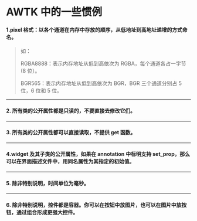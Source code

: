 # AWTK 中的一些惯例

#### 1.pixel 格式：以各个通道在内存中存放的顺序，从低地址到高地址递增的方式命名。

>如：
>
>RGBA8888：表示内存地址从低到高依次为 RGBA，每个通道各占一字节 (8 位）。
>
>BGR565：表示内存地址从低到高依次为 BGR，BGR 三个通道分别占 5 位，6 位和 5 位。

---

#### 2. 所有类的公开属性都是只读的，不要直接去修改它们。

---

#### 3. 所有类的公开属性都可以直接读取，不提供 get 函数。

---

#### 4.widget 及其子类的公开属性，如果在 annotation 中标明支持 set\_prop，那么可以在界面描述文件中，用同名属性为其指定的初始值。

---

#### 5. 除非特别说明，时间单位为毫秒。

---

#### 6. 除非特别说明，控件都是容器。你可以在按钮中放图片，也可以在图片中放按钮，通过组合形成更强大控件。
